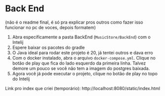 # Back End

(não é o readme final, é só pra explicar pros outros como fazer isso funcionar no pc de voces, depois formatem)

1. Abra especificamente a pasta BackEnd (`MusicStore/BackEnd`) com o Intelij
2. Espere baixar os pacotes do gradle
3. O Java ideal para rodar este projeto é 20, já tentei outros e dava erro
4. Com o docker instalado, abra o arquivo `docker-compose.yml`. Clique no botão de play que fica do lado esquerdo da
   primeira linha. Talvez demore um pouco se você não tem a imagem do postgres baixada.
5. Agora você já pode executar o projeto, clique no botão de play no topo do Intelij

Link pro index que criei (temporário): http://localhost:8080/static/index.html